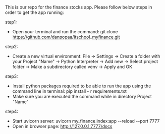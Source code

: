 This is our repo for the finance stocks app. 
Please follow below steps in order to get the app running:

step1: 
- Open your terminal and run the command: git clone https://github.com/danpopaa/itschool_myfinance.git 

step2: 
- Create a new virtual environment:
   File -> Settings -> Create a folder with your Project "Name" -> Python Interpreter -> Add new -> Select project folder -> Make a subdirectory called venv -> Apply and OK 

step3: 
- Install python packages required to be able to run the app using the command line in terminal: pip install - r requirements.txt
- Make sure you are executed the command while in directory Project "Name"

step4:
- Start uvicorn server: uvicorn my_finance.index:app --reload --port 7777
- Open in browser page: http://127.0.0.1:7777/docs

